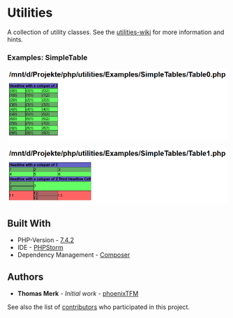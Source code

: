 # Utilities

A collection of utility classes.
See the [utilities-wiki](https://github.com/phoenixTFM/utilities/wiki) for more information and hints.

### Examples: SimpleTable

![Table 0](images/table0.png)

![Table 0](images/table1.png)

## Built With

* PHP-Version - [7.4.2](https://www.php.net/ChangeLog-7.php)
* IDE - [PHPStorm](https://www.jetbrains.com/phpstorm/)
* Dependency Management - [Composer](https://getcomposer.org/)

## Authors

* **Thomas Merk** - *Initial work* - [phoenixTFM](https://github.com/phoenixTFM)

See also the list of [contributors](https://github.com/phoenixTFM/squid-draw/graphs/contributors) who participated in this project.
